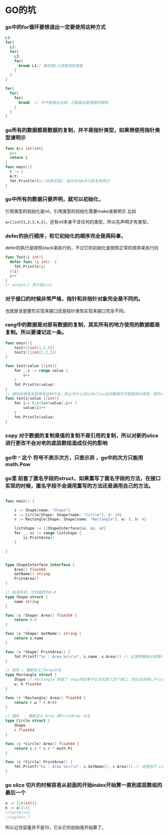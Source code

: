 # GO的坑
### go中的for循环要想退出一定要使用这种方式

```go
L1:
for{
  L2:
  for{
    L3:
    for{
      break L1// 看你是L几就是调到哪里
    }
  }
}
```
```go
for{
  for{
    for{
      break  // 并不能跳出全部，只能跳出最里面的那层，
    }
  }
}
```

### go所有的数据都是数据的复制，并不是指针类型，如果想使用指针类型请明示

```go
func A(i int)int{
  i++
  return i
}
func main(){
  t := 2
  A(t)
  fmt.Println(t)//结果还是2，因为你在A中只是复制而已
}
```
### go中所有的数据只要声明，就可以初始化，

引用类型的初始化是nil，引用类型的初始化需要make或者明示 比如

`a=[]int{1,2,3,4,5}`，还有nil本身不含任何的类型，所以先声明才有类型。

### defer的执行顺序，和它初始化的顺序完全是两码事，
defer的执行是按照stack来执行的，不过它的初始化是按照正常的顺序来执行的
```go
func Test(i int){
  defer func (i int)  {
    fmt.Println(i)
  }(i)
  i++
}
// output:i 而不是i+=1
```
### 对于接口的时候非常严格，指针和非指针对象完全是不同的。
也就是说是整形实现来接口还是指针类型实现来接口完全不同。
### rang中的数据是对原有数据的复制，其实所有的地方使用的数据都是复制。所以要谨记这一条。

```go
func main(){
    test([]int{1,2,3})
    test1([]int{1,2,3})
}

func test(value []int){
    for _,v := range value {
        v++
    }
    fmt.Println(value)
}
// 很明显想改变就使用这种方法。所以为什么说让你slice后的数据尽可能是指针类型，因为range会复制。
func test1(value []int){
    for i:= 0;i<len(value);i++ {
        value[i]++
    }
    fmt.Println(value)
}
```
### copy 对于数据的复制是值的复制不是引用的复制，所以对新的slice进行更改不会对老的底层数组造成任何的影响
### go中 `^` 这个 符号不表示次方，只表示异 ，go中的次方只能用 math.Pow
### go里 前套了匿名字段的struct，如果重写了匿名字段的方法，在接口实现的时候，匿名字段不会调用重写的方法还是调用自己的方法。

```go

func main() {

	s := Shape{name: "Shape"}
	c := Circle{Shape: Shape{name: "Circle"}, r: 10}
	r := Rectangle{Shape: Shape{name: "Rectangle"}, w: 5, h: 4}

	listshape := []ShapeInterface{&s, &c, &r}
	for _, si := range listshape {
		si.PrintArea()
	}

}


type ShapeInterface interface {
	Area() float64
	GetName() string
	PrintArea()
}

// 标准形状，它的面积为0.0
type Shape struct {
	name string
}

func (s *Shape) Area() float64 {
	return 0.0
}

func (s *Shape) GetName() string {
	return s.name
}

func (s *Shape) PrintArea() {
	fmt.Printf("%s : Area %v\r\n", s.name, s.Area()) // 这里明确指出调用s.Area()
}

// 矩形 : 重新定义了Area方法
type Rectangle struct {
	Shape // Rectangle 嵌套了 shap然后等于它也实现了这个接口，然后当调用s.PrintArea()的时候，里面的s.Area() 不是这个地方重新的这个而是shap中定义的那个
	w, h float64
}

func (r *Rectangle) Area() float64 {
	return r.w * r.h+88
}

// 圆形  : 重新定义 Area 和PrintArea 方法
type Circle struct {
	Shape
	r float64
}

func (c *Circle) Area() float64 {
	return c.r * c.r * math.Pi
}

func (c *Circle) PrintArea() {
	fmt.Printf("%s : Area %v\r\n", c.GetName(), c.Area()) // 这里由于 circle重新实现了printarea 所以c.Area()就是使用的它自己重写的那个。
}

```
### go slice 切片的时候容易从前面的开始index开始算一直到底层数组的最后一个

```go
a := [10]int{}
b := a[3:4]
//len(b)==1
//cap(b)= 7
```
所以记住容量并不是10，它从它的初始值开始算了。
